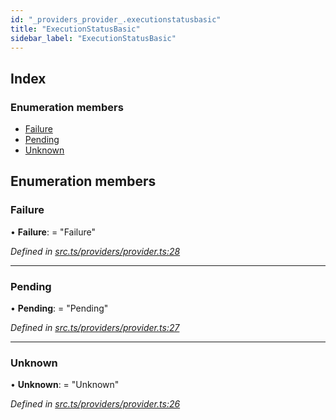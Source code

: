 ```yaml
---
id: "_providers_provider_.executionstatusbasic"
title: "ExecutionStatusBasic"
sidebar_label: "ExecutionStatusBasic"
---
```


## Index

### Enumeration members

* [Failure](_providers_provider_.executionstatusbasic.md#failure)
* [Pending](_providers_provider_.executionstatusbasic.md#pending)
* [Unknown](_providers_provider_.executionstatusbasic.md#unknown)

## Enumeration members

###  Failure

• **Failure**: = "Failure"

*Defined in [src.ts/providers/provider.ts:28](https://github.com/nearprotocol/nearlib/blob/fe97eb6/src.ts/providers/provider.ts#L28)*

___

###  Pending

• **Pending**: = "Pending"

*Defined in [src.ts/providers/provider.ts:27](https://github.com/nearprotocol/nearlib/blob/fe97eb6/src.ts/providers/provider.ts#L27)*

___

###  Unknown

• **Unknown**: = "Unknown"

*Defined in [src.ts/providers/provider.ts:26](https://github.com/nearprotocol/nearlib/blob/fe97eb6/src.ts/providers/provider.ts#L26)*
